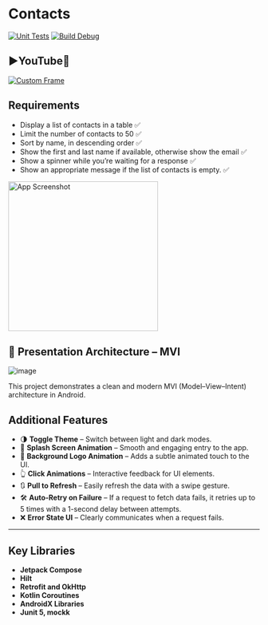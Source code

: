# Contacts
[![Unit Tests](https://github.com/Falon452/Contacts/actions/workflows/unit_test.yml/badge.svg?branch=main)](https://github.com/Falon452/Contacts/actions/workflows/unit_test.yml)
[![Build Debug](https://github.com/Falon452/Contacts/actions/workflows/build_debug.yml/badge.svg)](https://github.com/Falon452/Contacts/actions/workflows/build_debug.yml)

## ▶️YouTube🔴

[![Custom Frame](https://img.youtube.com/vi/jNcroWeECBE/0.jpg)](https://youtube.com/shorts/jNcroWeECBE)

## Requirements

- Display a list of contacts in a table ✅
- Limit the number of contacts to 50 ✅
- Sort by name, in descending order ✅
- Show the first and last name if available, otherwise show the email ✅
- Show a spinner while you’re waiting for a response ✅
- Show an appropriate message if the list of contacts is empty. ✅

<img src="https://github.com/user-attachments/assets/80099ec9-d9cb-4e53-8ab0-7b7a27ae29f9" width="300" alt="App Screenshot">

## 🧱 Presentation Architecture – MVI
![image](https://github.com/user-attachments/assets/534b699c-1767-452d-bd89-ffd9738c7d7e)

This project demonstrates a clean and modern MVI (Model–View–Intent) architecture in Android.

## Additional Features

- 🌗 **Toggle Theme** – Switch between light and dark modes.
- 🚀 **Splash Screen Animation** – Smooth and engaging entry to the app.
- 🔄 **Background Logo Animation** – Adds a subtle animated touch to the UI.
- 👆 **Click Animations** – Interactive feedback for UI elements.
- 🔃 **Pull to Refresh** – Easily refresh the data with a swipe gesture.
- 🛠️ **Auto-Retry on Failure** – If a request to fetch data fails, it retries up to 5 times with a 1-second delay between attempts.
- ❌ **Error State UI** – Clearly communicates when a request fails.

---

## Key Libraries

- **Jetpack Compose**
- **Hilt**
- **Retrofit and OkHttp**
- **Kotlin Coroutines**
- **AndroidX Libraries**
- **Junit 5, mockk**
  
